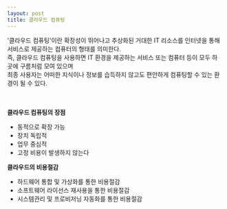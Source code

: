 ```yaml
---
layout: post
title: 클라우드 컴퓨팅 
---
```


'클라우드 컴퓨팅'이란 확장성이 뛰어나고 추상화된 거대한 IT 리소스를 인터넷을 통해 서비스로 제공하는 컴퓨터의 형태를 의미한다. <br/>
즉, 클라우드 컴퓨팅을 사용하면 IT 환경을 제공하는 서비스 또는 컴퓨터 등이 모두 하 곳에 구름처럼 모여 있으며 <br/>
최종 사용자는 어떠한 지식이나 정보를 습득하지 않고도 편안하게 컴퓨팅할 수 있는 환경이 될 수 있다. <br/><br/><br/>

**클라우드 컴퓨팅의 장점**

- 동적으로 확장 가능
- 장치 독립적
- 업무 중심적
- 고정 비용이 발생하지 않는다


**클라우드의 비용절감**

- 하드웨어 통합 및 가상화를 통한 비용절감
- 소프트웨어 라이선스 재사용을 통한 비용절감
- 시스템관리 및 프로비저닝 자동화를 통한 비용절감
